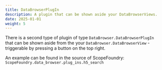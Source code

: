 ```yaml
---
title: DataBrowserPlugIn
description: A plugin that can be shown aside your DataBrowserViews.
date: 2025-01-01
weight: 5
---
```


There is a second type of plugin of type `DataBrowser.DataBrowserPlugIn` that can be shown aside from the your `DataBrowser.DataBrowserView`  -  triggerable by pressing a button on the top right.

An example can be found in the source of ScopeFoundry: `ScopeFoundry.data_browser.plug_ins.h5_search`